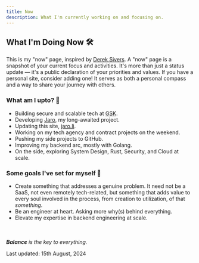 ```yaml
---
title: Now
description: What I'm currently working on and focusing on.
---
```


## What I'm Doing Now 🛠️

This is my "now" page, inspired by [Derek Sivers](https://nownownow.com/about). A "now" page is a snapshot of your current focus and activities. It's more than just a status update — it's a public declaration of your priorities and values. If you have a personal site, consider adding one! It serves as both a personal compass and a way to share your journey with others.

### What am I upto? 🦄

- Building secure and scalable tech at [GSK](https://gsk.com).
- Developing [Jaro](https://jaroli.me), my long-awaited project.
- Updating this site, [jaro.li](https://jaro.li).
- Working on my tech agency and contract projects on the weekend.
- Pushing my side projects to GitHub.
- Improving my backend arc, mostly with Golang.
- On the side, exploring System Design, Rust, Security, and Cloud at scale.

### Some goals I've set for myself 🥅

- Create something that addresses a genuine problem. It need not be a SaaS, not even remotely tech-related, but something that adds value to every soul involved in the process, from creation to utilization, of that <i>something</i>. 
- Be an engineer at heart. Asking more why(s) behind everything. 
- Elevate my expertise in backend engineering at scale.<br><br><br>



<i><b>Balance</b> is the key to everything.</i>

Last updated: 15th August, 2024